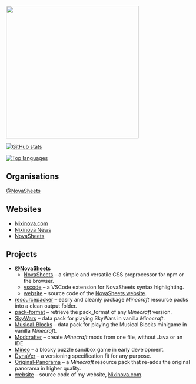 <img src="https://nixinova.com/assets/images/logos/nixinova.png" width="360px">

[![GitHub stats](https://metrics.lecoq.io/Nixinova?template=classic&base.metadata=0&isocalendar=1)
](https://metrics.lecoq.io/Nixinova?template=classic&base.metadata=0&isocalendar=1)

[![Top languages](https://github-readme-stats.vercel.app/api/top-langs/?username=Nixinova&langs_count=8&layout=compact&theme=dark)
](https://github-readme-stats.vercel.app/api/top-langs/?username=Nixinova&langs_count=8&layout=compact&theme=radical)

## Organisations
[@NovaSheets](https://github.com/NovaSheets)

## Websites
* [Nixinova.com](https://nixinova.com)
* [Nixinova News](https://news.nixinova.com)
* [NovaSheets](https://novasheets.nixinova.com)

## Projects
* **[@NovaSheets](https://github.com/NovaSheets)**
  * [NovaSheets](https://github.com/NovaSheets/NovaSheets) – a simple and versatile CSS preprocessor for npm or the browser.
  * [vscode](https://github.com/NovaSheets/vscode) – a VSCode extension for NovaSheets syntax highlighting.
  * [website](https://github.com/NovaSheets/website) – source code of the [NovaSheets website](https://novasheets.nixinova.com).
* [resourcepacker](https://github.com/Nixinova/resourcepacker) – easily and cleanly package *Minecraft* resource packs into a clean output folder.
* [pack-format](https://github.com/Nixinova/pack-format) – retrieve the pack_format of any *Minecraft* version.
* [SkyWars](https://github.com/Nixinova/SkyWars) – data pack for playing SkyWars in vanilla *Minecraft*.
* [Musical-Blocks](https://github.com/Nixinova/MusicalBlocks) – data pack for playing the Musical Blocks minigame in vanilla *Minecraft*.
* [Modcrafter](https://github.com/Nixinova/Modcrafter) – create *Minecraft* mods from one file, without Java or an IDE
* [Mineo](https://github.com/Nixinova/Mineo) – a blocky puzzle sandbox game in early development.
* [DynaVer](https://github.com/Nixinova/DynaVer) – a versioning specification fit for any purpose.
* [Original-Panorama](https://github.com/Nixinova/Original-Panorama) – a *Minecraft* resource pack that re-adds the original panorama in higher quality.
* [website](https://github.com/Nixinova/website) – source code of my website, [Nixinova.com](https://nixinova.com).
